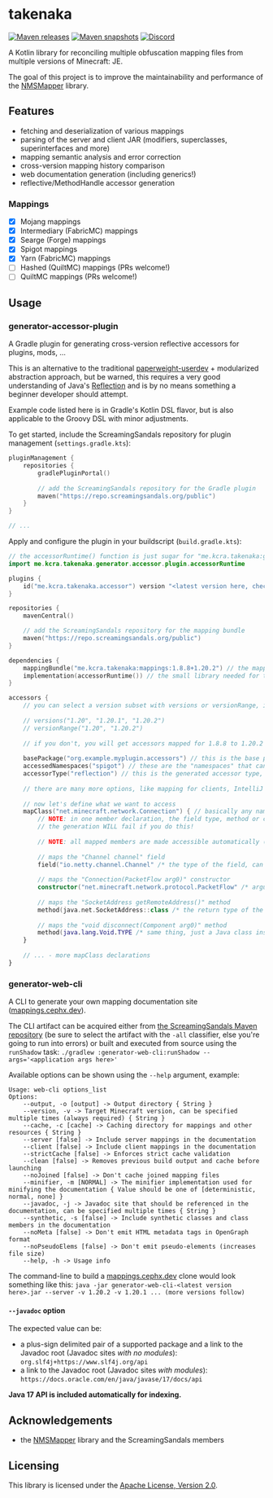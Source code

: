 # takenaka

[![Maven releases](https://repo.screamingsandals.org/api/badge/latest/releases/me/kcra/takenaka/core?color=000000&name=sandals-releases)](https://repo.screamingsandals.org/#/releases/me/kcra/takenaka)
[![Maven snapshots](https://repo.screamingsandals.org/api/badge/latest/snapshots/me/kcra/takenaka/core?color=000000&name=sandals-snapshots)](https://repo.screamingsandals.org/#/snapshots/me/kcra/takenaka)
[![Discord](https://img.shields.io/discord/1151104250487783555?logo=discord)](https://discord.gg/HZhPBbxpFP)

A Kotlin library for reconciling multiple obfuscation mapping files from multiple versions of Minecraft: JE.

The goal of this project is to improve the maintainability and performance of the [NMSMapper](https://github.com/ScreamingSandals/NMSMapper) library.

## Features

* fetching and deserialization of various mappings
* parsing of the server and client JAR (modifiers, superclasses, superinterfaces and more)
* mapping semantic analysis and error correction
* cross-version mapping history comparison
* web documentation generation (including generics!)
* reflective/MethodHandle accessor generation

### Mappings

- [x] Mojang mappings
- [x] Intermediary (FabricMC) mappings
- [x] Searge (Forge) mappings
- [x] Spigot mappings
- [x] Yarn (FabricMC) mappings
- [ ] Hashed (QuiltMC) mappings (PRs welcome!)
- [ ] QuiltMC mappings (PRs welcome!)

## Usage

### generator-accessor-plugin

A Gradle plugin for generating cross-version reflective accessors for plugins, mods, ...

This is an alternative to the traditional [paperweight-userdev](https://github.com/PaperMC/paperweight-test-plugin) + modularized abstraction approach,
but be warned, this requires a very good understanding of Java's [Reflection](https://www.oracle.com/technical-resources/articles/java/javareflection.html)
and is by no means something a beginner developer should attempt.

Example code listed here is in Gradle's Kotlin DSL flavor, but is also applicable to the Groovy DSL with minor adjustments.

To get started, include the ScreamingSandals repository for plugin management (`settings.gradle.kts`):
```kt
pluginManagement {
    repositories {
        gradlePluginPortal()
        
        // add the ScreamingSandals repository for the Gradle plugin
        maven("https://repo.screamingsandals.org/public")
    }
}

// ...
```

Apply and configure the plugin in your buildscript (`build.gradle.kts`):
```kt
// the accessorRuntime() function is just sugar for "me.kcra.takenaka:generator-accessor-runtime:${me.kcra.takenaka.gradle.BuildConfig.BUILD_VERSION}"
import me.kcra.takenaka.generator.accessor.plugin.accessorRuntime

plugins {
    id("me.kcra.takenaka.accessor") version "<latest version here, check the releases badge on the top of the page>" // apply the plugin
}

repositories {
    mavenCentral()

    // add the ScreamingSandals repository for the mapping bundle
    maven("https://repo.screamingsandals.org/public")
}

dependencies {
    mappingBundle("me.kcra.takenaka:mappings:1.8.8+1.20.2") // the mapping bundle, published by the project at github.com/zlataovce/mappings
    implementation(accessorRuntime()) // the small library needed for the accessors to function
}

accessors {
    // you can select a version subset with versions or versionRange, i.e.:
    
    // versions("1.20", "1.20.1", "1.20.2")
    // versionRange("1.20", "1.20.2")
    
    // if you don't, you will get accessors mapped for 1.8.8 to 1.20.2 - everything that the bundle offers
    
    basePackage("org.example.myplugin.accessors") // this is the base package of the generated output, probably somewhere in your plugin/library's namespace
    accessedNamespaces("spigot") // these are the "namespaces" that can be queried on runtime, i.e. "spigot" (for Bukkit), "searge" (for Forge), "mojang" (not useful on runtime), "yarn" (not useful on runtime) or "intermediary" (for Fabric)
    accessorType("reflection") // this is the generated accessor type, can be "none" (no accessor breakout classes are generated, only a mapping class that can be queried), "reflection" or "method_handles" (self-explanatory, java.lang.reflect or java.lang.invoke accessors)
    
    // there are many more options, like mapping for clients, IntelliJ's source JAR view and auto-complete are your friends (Ctrl+Click)
    
    // now let's define what we want to access
    mapClass("net.minecraft.network.Connection") { // basically any name on mappings.cephx.dev apart from the obfuscated one, applies to other definitions as well
        // NOTE: in one member declaration, the field type, method or constructor argument types and the method return type MUST all be from the same namespace (you CAN'T mix e.g. Mojang and Searge names in one declaration)
        // the generation WILL fail if you do this!
        
        // NOTE: all mapped members are made accessible automatically (field.setAccessible(true), ...), so you don't need to worry about visibility modifiers
    
        // maps the "Channel channel" field
        field("io.netty.channel.Channel" /* the type of the field, can be a stringified type, a Java class or a KClass */, "channel" /* the name of the field */)
        
        // maps the "Connection(PacketFlow arg0)" constructor
        constructor("net.minecraft.network.protocol.PacketFlow" /* argument types of the constructor, same thing as the field type */)
        
        // maps the "SocketAddress getRemoteAddress()" method
        method(java.net.SocketAddress::class /* the return type of the method, same thing as the field type */, "getRemoteAddress" /* the method name */)
        
        // maps the "void disconnect(Component arg0)" method
        method(java.lang.Void.TYPE /* same thing, just a Java class instance */, "disconnect" /* same thing */, "net.minecraft.network.chat.Component" /* the method argument types, same thing as the field type */)
    }
    
    // ... - more mapClass declarations
}
```

### generator-web-cli

A CLI to generate your own mapping documentation site ([mappings.cephx.dev](https://mappings.cephx.dev)).

The CLI artifact can be acquired either from [the ScreamingSandals Maven repository](https://repo.screamingsandals.org/#/releases/me/kcra/takenaka/generator-web-cli)
(be sure to select the artifact with the `-all` classifier, else you're going to run into errors) or built and executed from source using the `runShadow` task:
`./gradlew :generator-web-cli:runShadow --args='<application args here>'`

Available options can be shown using the `--help` argument, example:
```
Usage: web-cli options_list
Options: 
    --output, -o [output] -> Output directory { String }
    --version, -v -> Target Minecraft version, can be specified multiple times (always required) { String }
    --cache, -c [cache] -> Caching directory for mappings and other resources { String }
    --server [false] -> Include server mappings in the documentation 
    --client [false] -> Include client mappings in the documentation 
    --strictCache [false] -> Enforces strict cache validation 
    --clean [false] -> Removes previous build output and cache before launching 
    --noJoined [false] -> Don't cache joined mapping files 
    --minifier, -m [NORMAL] -> The minifier implementation used for minifying the documentation { Value should be one of [deterministic, normal, none] }
    --javadoc, -j -> Javadoc site that should be referenced in the documentation, can be specified multiple times { String }
    --synthetic, -s [false] -> Include synthetic classes and class members in the documentation 
    --noMeta [false] -> Don't emit HTML metadata tags in OpenGraph format 
    --noPseudoElems [false] -> Don't emit pseudo-elements (increases file size) 
    --help, -h -> Usage info
```

The command-line to build a [mappings.cephx.dev](https://mappings.cephx.dev) clone would look something like this:
`java -jar generator-web-cli-<latest version here>.jar --server -v 1.20.2 -v 1.20.1 ... (more versions follow)`

#### `--javadoc` option

The expected value can be:
- a plus-sign delimited pair of a supported package and a link to the Javadoc root (Javadoc sites _with no modules_): `org.slf4j+https://www.slf4j.org/api`
- a link to the Javadoc root (Javadoc sites _with modules_): `https://docs.oracle.com/en/java/javase/17/docs/api`

**Java 17 API is included automatically for indexing.**

## Acknowledgements

- the [NMSMapper](https://github.com/ScreamingSandals/NMSMapper) library and the ScreamingSandals members

## Licensing

This library is licensed under the [Apache License, Version 2.0](https://github.com/zlataovce/takenaka/blob/master/LICENSE).
